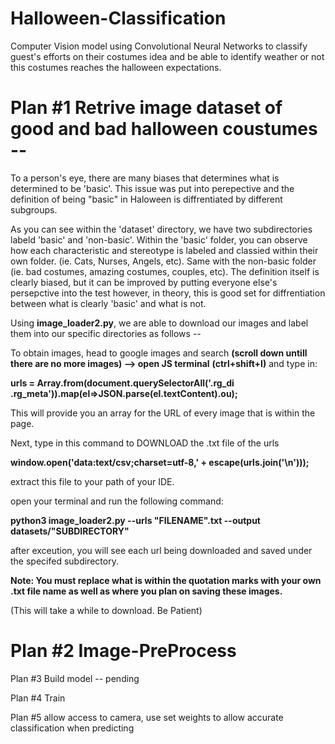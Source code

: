 # Halloween-Classification

Computer Vision model using Convolutional Neural Networks to 
classify guest's efforts on their costumes idea and be able to identify weather or not this costumes reaches the 
halloween expectations.  

# Plan #1 Retrive image dataset of good and bad halloween coustumes --

To a person's eye, there are many biases that determines what is determined to be 'basic'. This issue was put into perepective and the definition of being "basic" in Haloween is diffrentiated by different subgroups.  

As you can see within the 'dataset' directory, we have two subdirectories labeld 'basic' and 'non-basic'. 
Within the 'basic' folder, you can observe how each characteristic and stereotype is labeled and classied within their own folder. (ie. Cats, Nurses, Angels, etc). Same with the non-basic folder (ie. bad costumes, amazing costumes, couples, etc). The definition itself is clearly biased, but it can be improved by putting everyone else's persepctive into the test however, in theory, this is good set for diffrentiation between what is clearly 'basic' and what is not. 

Using **image_loader2.py**, we are able to download our images and label them into our specific directories as follows -- 

To obtain images, head to google images and search **(scroll down untill there are no more images) --> open JS terminal** **(ctrl+shift+I)** and type in: 

**urls = Array.from(document.querySelectorAll('.rg_di .rg_meta')).map(el=>JSON.parse(el.textContent).ou);**

This will provide you an array for the URL of every image that is within the page. 

Next, type in this command to DOWNLOAD the .txt file of the urls 

**window.open('data:text/csv;charset=utf-8,' + escape(urls.join('\n')));**

extract this file to your path of your IDE.

open your terminal and run the following command: 

**python3 image_loader2.py --urls "FILENAME".txt --output datasets/"SUBDIRECTORY"** 

after exceution, you will see each url being downloaded and saved under the specifed subdirectory. 

**Note: You must replace what is within the quotation marks with your own .txt file name as well as where you plan on saving these images.** 

(This will take a while to download. Be Patient)


# Plan #2 Image-PreProcess






Plan #3 Build model -- pending

Plan #4 Train

Plan #5 allow access to camera,  use set weights to allow accurate classification when predicting

